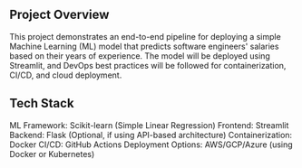 
## Project Overview
This project demonstrates an end-to-end pipeline for deploying a simple Machine Learning (ML) model that predicts software engineers' salaries based on their years of experience. The model will be deployed using Streamlit, and DevOps best practices will be followed for containerization, CI/CD, and cloud deployment.

## Tech Stack
ML Framework: Scikit-learn (Simple Linear Regression)
Frontend: Streamlit
Backend: Flask (Optional, if using API-based architecture)
Containerization: Docker
CI/CD: GitHub Actions
Deployment Options: AWS/GCP/Azure (using Docker or Kubernetes)

